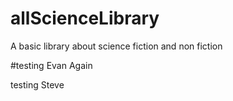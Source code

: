 # allScienceLibrary
A basic library about science fiction and non fiction

#testing Evan Again

testing Steve
